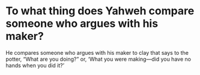 # To what thing does Yahweh compare someone who argues with his maker?

He compares someone who argues with his maker to clay that says to the potter, “What are you doing?” or, ‘What you were making—did you have no hands when you did it?’
